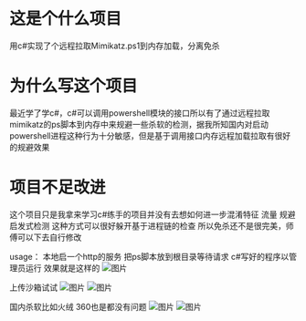# 这是个什么项目
用c#实现了个远程拉取Mimikatz.ps1到内存加载，分离免杀

# 为什么写这个项目
最近学了学c#，c#可以调用powershell模块的接口所以有了通过远程拉取mimikatz的ps脚本到内存中来规避一些杀软的检测，据我所知国内对启动powershell进程这种行为十分敏感，但是基于调用接口内存远程加载拉取有很好的规避效果

# 项目不足改进
这个项目只是我拿来学习c#练手的项目并没有去想如何进一步混淆特征 流量 规避启发式检测 这种方式可以很好躲开基于进程链的检查
所以免杀还不是很完美，师傅可以下去自行修改



usage：
本地启一个http的服务 把ps脚本放到根目录等待请求
c#写好的程序以管理员运行
效果就是这样的
![图片](https://user-images.githubusercontent.com/83112602/233889894-f0b5b048-aede-45ed-98fa-5c40c33601be.png)

上传沙箱试试
![图片](https://user-images.githubusercontent.com/83112602/233890111-c7e29a0c-3c36-4465-80ea-7dd11489030c.png)
![图片](https://user-images.githubusercontent.com/83112602/233891408-aa2df664-ba88-40e4-a261-682455210c4b.png)


国内杀软比如火绒 360也是都没有问题
![图片](https://user-images.githubusercontent.com/83112602/233890261-e8c5b809-41aa-4c5e-9a41-1ac753d7ee71.png)
![图片](https://user-images.githubusercontent.com/83112602/233890371-91e646b1-bc24-466d-a0c7-915be73314c4.png)
